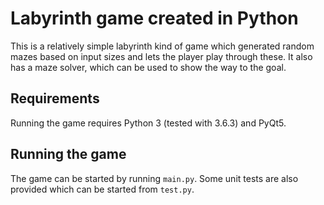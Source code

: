 # Labyrinth game created in Python

This is a relatively simple labyrinth kind of game which generated random mazes based on input sizes and lets the player play through these. It also has a maze solver, which can be used to show the way to the goal.

## Requirements

Running the game requires Python 3 (tested with 3.6.3) and PyQt5.

## Running the game

The game can be started by running `main.py`. Some unit tests are also provided which can be started from `test.py`.
